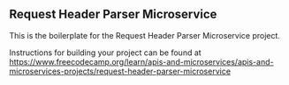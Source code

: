 ## Request Header Parser Microservice

This is the boilerplate for the Request Header Parser Microservice project.

Instructions for building your project can be found at https://www.freecodecamp.org/learn/apis-and-microservices/apis-and-microservices-projects/request-header-parser-microservice

